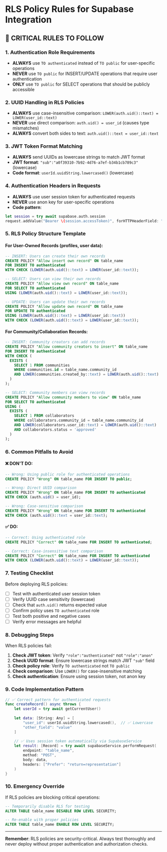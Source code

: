 # RLS Policy Rules for Supabase Integration

## 🚨 CRITICAL RULES TO FOLLOW

### 1. **Authentication Role Requirements**
- **ALWAYS** use `TO authenticated` instead of `TO public` for user-specific operations
- **NEVER** use `TO public` for INSERT/UPDATE operations that require user authentication
- **ONLY** use `TO public` for SELECT operations that should be publicly accessible

### 2. **UUID Handling in RLS Policies**
- **ALWAYS** use case-insensitive comparison: `LOWER(auth.uid()::text) = LOWER(user_id::text)`
- **NEVER** use direct comparison: `auth.uid() = user_id` (causes type mismatches)
- **ALWAYS** convert both sides to text: `auth.uid()::text = user_id::text`

### 3. **JWT Token Format Matching**
- **ALWAYS** send UUIDs as lowercase strings to match JWT format
- **JWT format**: `"sub":"a0f39310-7b92-4d76-a7ef-b34b1cb789c3"` (lowercase)
- **Code format**: `userId.uuidString.lowercased()` (lowercase)

### 4. **Authentication Headers in Requests**
- **ALWAYS** use user session token for authenticated requests
- **NEVER** use anon key for user-specific operations
- **Code pattern**:
```swift
let session = try await supabase.auth.session
request.addValue("Bearer \(session.accessToken)", forHTTPHeaderField: "Authorization")
```

### 5. **RLS Policy Structure Template**

#### For User-Owned Records (profiles, user data):
```sql
-- INSERT: Users can create their own records
CREATE POLICY "Allow insert own record" ON table_name
FOR INSERT TO authenticated 
WITH CHECK (LOWER(auth.uid()::text) = LOWER(user_id::text));

-- SELECT: Users can view their own records
CREATE POLICY "Allow view own record" ON table_name
FOR SELECT TO authenticated 
USING (LOWER(auth.uid()::text) = LOWER(user_id::text));

-- UPDATE: Users can update their own records
CREATE POLICY "Allow update own record" ON table_name
FOR UPDATE TO authenticated 
USING (LOWER(auth.uid()::text) = LOWER(user_id::text))
WITH CHECK (LOWER(auth.uid()::text) = LOWER(user_id::text));
```

#### For Community/Collaboration Records:
```sql
-- INSERT: Community creators can add records
CREATE POLICY "Allow community creators to insert" ON table_name
FOR INSERT TO authenticated 
WITH CHECK (
  EXISTS (
    SELECT 1 FROM communities 
    WHERE communities.id = table_name.community_id 
    AND LOWER(communities.created_by::text) = LOWER(auth.uid()::text)
  )
);

-- SELECT: Community members can view records
CREATE POLICY "Allow community members to view" ON table_name
FOR SELECT TO authenticated 
USING (
  EXISTS (
    SELECT 1 FROM collaborators 
    WHERE collaborators.community_id = table_name.community_id 
    AND LOWER(collaborators.user_id::text) = LOWER(auth.uid()::text)
    AND collaborators.status = 'approved'
  )
);
```

### 6. **Common Pitfalls to Avoid**

#### ❌ DON'T DO:
```sql
-- Wrong: Using public role for authenticated operations
CREATE POLICY "Wrong" ON table_name FOR INSERT TO public;

-- Wrong: Direct UUID comparison
CREATE POLICY "Wrong" ON table_name FOR INSERT TO authenticated 
WITH CHECK (auth.uid() = user_id);

-- Wrong: Case-sensitive comparison
CREATE POLICY "Wrong" ON table_name FOR INSERT TO authenticated 
WITH CHECK (auth.uid()::text = user_id::text);
```

#### ✅ DO:
```sql
-- Correct: Using authenticated role
CREATE POLICY "Correct" ON table_name FOR INSERT TO authenticated;

-- Correct: Case-insensitive text comparison
CREATE POLICY "Correct" ON table_name FOR INSERT TO authenticated 
WITH CHECK (LOWER(auth.uid()::text) = LOWER(user_id::text));
```

### 7. **Testing Checklist**

Before deploying RLS policies:
- [ ] Test with authenticated user session token
- [ ] Verify UUID case sensitivity (lowercase)
- [ ] Check that `auth.uid()` returns expected value
- [ ] Confirm policy uses `TO authenticated` role
- [ ] Test both positive and negative cases
- [ ] Verify error messages are helpful

### 8. **Debugging Steps**

When RLS policies fail:
1. **Check JWT token**: Verify `"role":"authenticated"` not `"role":"anon"`
2. **Check UUID format**: Ensure lowercase strings match JWT `"sub"` field
3. **Check policy role**: Verify `TO authenticated` not `TO public`
4. **Check comparison**: Use `LOWER()` for case-insensitive matching
5. **Check authentication**: Ensure using session token, not anon key

### 9. **Code Implementation Pattern**

```swift
// ✅ Correct pattern for authenticated requests
func createRecord() async throws {
    let userId = try await getCurrentUser()
    
    let data: [String: Any] = [
        "user_id": userId.uuidString.lowercased(),  // ✅ Lowercase
        "other_field": "value"
    ]
    
    // ✅ Uses session token automatically via SupabaseService
    let result: [Record] = try await supabaseService.performRequest(
        endpoint: "table_name",
        method: "POST",
        body: data,
        headers: ["Prefer": "return=representation"]
    )
}
```

### 10. **Emergency Override**

If RLS policies are blocking critical operations:
```sql
-- Temporarily disable RLS for testing
ALTER TABLE table_name DISABLE ROW LEVEL SECURITY;

-- Re-enable with proper policies
ALTER TABLE table_name ENABLE ROW LEVEL SECURITY;
```

---

**Remember**: RLS policies are security-critical. Always test thoroughly and never deploy without proper authentication and authorization checks. 